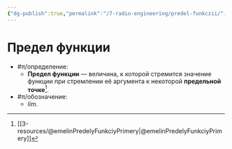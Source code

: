 ```yaml
---
{"dg-publish":true,"permalink":"/7-radio-engineering/predel-funkczii/","title":"Предел функции"}
---
```



# Предел функции

- #π/определение:
	- **Предел функции** — величина, к которой стремится значение функции при стремлении её аргумента к некоторой **предельной точке**[^1].
- #π/обозначение:
	- $lim$.

[^1]: [[3-resources/@emelinPredelyFunkciyPrimery\|@emelinPredelyFunkciyPrimery]]
